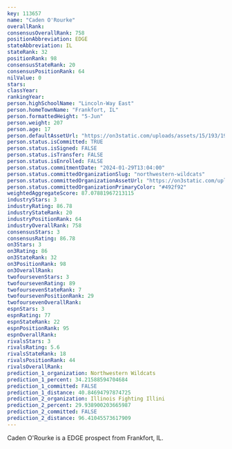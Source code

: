 ```yaml
---
key: 113657
name: "Caden O'Rourke"
overallRank: 
consensusOverallRank: 758
positionAbbreviation: EDGE
stateAbbreviation: IL
stateRank: 32
positionRank: 98
consensusStateRank: 20
consensusPositionRank: 64
nilValue: 0
stars: 
classYear: 
rankingYear: 
person.highSchoolName: "Lincoln-Way East"
person.homeTownName: "Frankfort, IL"
person.formattedHeight: "5-Jun"
person.weight: 207
person.age: 17
person.defaultAssetUrl: "https://on3static.com/uploads/assets/15/193/193015.jpg"
person.status.isCommitted: TRUE
person.status.isSigned: FALSE
person.status.isTransfer: FALSE
person.status.isEnrolled: FALSE
person.status.commitmentDate: "2024-01-29T13:04:00"
person.status.committedOrganizationSlug: "northwestern-wildcats"
person.status.committedOrganizationAssetUrl: "https://on3static.com/uploads/assets/119/150/150119.svg"
person.status.committedOrganizationPrimaryColor: "#492f92"
weightedAggregateScore: 87.07881967213115
industryStars: 3
industryRating: 86.78
industryStateRank: 20
industryPositionRank: 64
industryOverallRank: 758
consensusStars: 3
consensusRating: 86.78
on3Stars: 3
on3Rating: 86
on3StateRank: 32
on3PositionRank: 98
on3OverallRank: 
twofoursevenStars: 3
twofoursevenRating: 89
twofoursevenStateRank: 7
twofoursevenPositionRank: 29
twofoursevenOverallRank: 
espnStars: 3
espnRating: 77
espnStateRank: 22
espnPositionRank: 95
espnOverallRank: 
rivalsStars: 3
rivalsRating: 5.6
rivalsStateRank: 18
rivalsPositionRank: 44
rivalsOverallRank: 
prediction_1_organization: Northwestern Wildcats
prediction_1_percent: 34.21588594704684
prediction_1_committed: FALSE
prediction_1_distance: 40.84694797874725
prediction_2_organization: Illinois Fighting Illini
prediction_2_percent: 29.938900203665987
prediction_2_committed: FALSE
prediction_2_distance: 96.41045573617909
---
```

Caden O'Rourke is a EDGE prospect from Frankfort, IL.